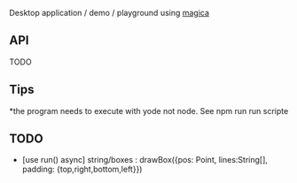 Desktop application / demo / playground using [magica](https://npmjs.org/magica)

## API

TODO

## Tips

 *the program needs to execute with yode not node. See npm run run scripte

## TODO
- [use run() async] string/boxes : drawBox({pos: Point, lines:String[], padding: {top,right,bottom,left}})

